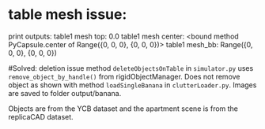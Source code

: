 # table mesh issue:

print outputs:
table1 mesh top:  0.0
table1 mesh center:  <bound method PyCapsule.center of Range({0, 0, 0}, {0, 0, 0})>
table1 mesh_bb:  Range({0, 0, 0}, {0, 0, 0})


#Solved: deletion issue 
method `deleteObjectsOnTable` in `simulator.py`  uses `remove_object_by_handle()` from rigidObjectManager. 
Does not remove object as shown with method `loadSingleBanana` in `clutterLoader.py`. 
Images are saved to folder output/banana.

Objects are from the YCB dataset and the apartment scene is from the replicaCAD dataset.
